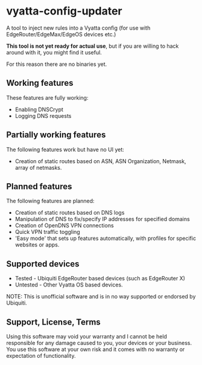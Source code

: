 # vyatta-config-updater
A tool to inject new rules into a Vyatta config (for use with EdgeRouter/EdgeMax/EdgeOS devices etc.)

**This tool is not yet ready for actual use**, but if you are willing to hack around with it, you might find it useful.

For this reason there are no binaries yet.

## Working features

These features are fully working:

* Enabling DNSCrypt
* Logging DNS requests

## Partially working features

The following features work but have no UI yet:

* Creation of static routes based on ASN, ASN Organization, Netmask, array of netmasks.

## Planned features

The following features are planned:

* Creation of static routes based on DNS logs
* Manipulation of DNS to fix/specify IP addresses for specified domains
* Creation of OpenDNS VPN connections
* Quick VPN traffic toggling
* 'Easy mode' that sets up features automatically, with profiles for specific websites or apps.

## Supported devices

* Tested - Ubiquiti EdgeRouter based devices (such as EdgeRouter X)
* Untested - Other Vyatta OS based devices.

NOTE: This is unofficial software and is in no way supported or endorsed by Ubiquiti. 

## Support, License, Terms

Using this software may void your warranty and I cannot be held responsible for any damage caused to you, your devices
or your business. You use this software at your own risk and it comes with no warranty or expectation of functionality.
